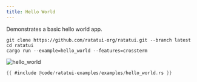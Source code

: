 ```yaml
---
title: Hello World
---
```


Demonstrates a basic hello world app.

```shell title=run example
git clone https://github.com/ratatui-org/ratatui.git --branch latest
cd ratatui
cargo run --example=hello_world --features=crossterm
```

![hello_world](hello_world.gif)

```rust title=hello_world.rs
{{ #include @code/ratatui-examples/examples/hello_world.rs }}
```
